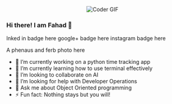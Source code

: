 
<p align="center">

  <img src="https://giphy.com/gifs/creative-coding-programming-zgduo4kWRRDVK" alt="Coder GIF">
  
</p>


### Hi there! I am Fahad 👋

lnked in badge here
google+ badge here
instagram badge here


A phenaus and ferb photo here


- 🔭 I’m currently working on a python time tracking app
- 🌱 I’m currently learning how to use terminal effectively
- 👯 I’m looking to collaborate on AI
- 🤔 I’m looking for help with Developer Operations
- 💬 Ask me about Object Oriented programming
- ⚡ Fun fact: Nothing stays but you will!

